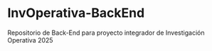 # InvOperativa-BackEnd
Repositorio de Back-End para proyecto integrador de Investigación Operativa 2025
